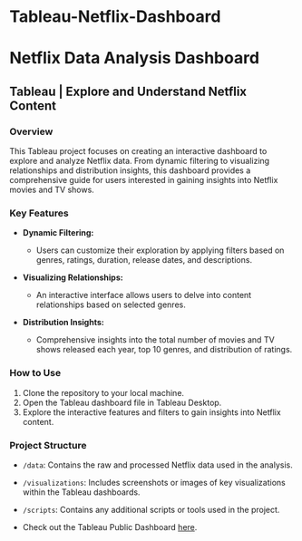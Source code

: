 # Tableau-Netflix-Dashboard
# Netflix Data Analysis Dashboard

## Tableau | Explore and Understand Netflix Content

### Overview

This Tableau project focuses on creating an interactive dashboard to explore and analyze Netflix data. From dynamic filtering to visualizing relationships and distribution insights, this dashboard provides a comprehensive guide for users interested in gaining insights into Netflix movies and TV shows.

### Key Features

- **Dynamic Filtering:**
  - Users can customize their exploration by applying filters based on genres, ratings, duration, release dates, and descriptions.

- **Visualizing Relationships:**
  - An interactive interface allows users to delve into content relationships based on selected genres.

- **Distribution Insights:**
  - Comprehensive insights into the total number of movies and TV shows released each year, top 10 genres, and distribution of ratings.

### How to Use

1. Clone the repository to your local machine.
2. Open the Tableau dashboard file in Tableau Desktop.
3. Explore the interactive features and filters to gain insights into Netflix content.

### Project Structure

- `/data`: Contains the raw and processed Netflix data used in the analysis.
- `/visualizations`: Includes screenshots or images of key visualizations within the Tableau dashboards.
- `/scripts`: Contains any additional scripts or tools used in the project.

- Check out the Tableau Public Dashboard [here](https://public.tableau.com/app/profile/bhawana.sharma/viz/NetflixDashboard_16965698189280/Dashboard1).


